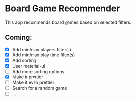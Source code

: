# Board Game Recommender
This app recommends board games based on selected filters.

## Coming:
- [x] Add min/max players filter(s)
- [x] Add min/max play time filter(s)
- [x] Add sorting
- [x] User material-ui
- [ ] Add more sorting options
- [x] Make it prettier
- [ ] Make it even prettier
- [ ] Search for a random game
- [ ] ...
